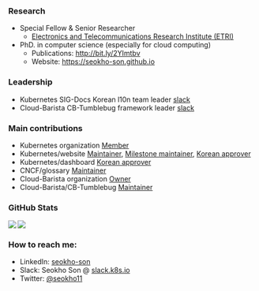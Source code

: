 
### Research

- Special Fellow & Senior Researcher
  - [Electronics and Telecommunications Research Institute (ETRI)](https://www.etri.re.kr/eng/main/main.etri)
- PhD. in computer science (especially for cloud computing)
  - Publications: http://bit.ly/2YImtbv
  - Website: https://seokho-son.github.io

### Leadership

- Kubernetes SIG-Docs Korean l10n team leader [slack](https://kubernetes.slack.com/archives/CA1MMR86S)
- Cloud-Barista CB-Tumblebug framework leader [slack](https://cloud-barista.slack.com/archives/CJQ7575PU)

### Main contributions

- Kubernetes organization [Member](https://github.com/orgs/kubernetes/people?query=seokho-son) 
- Kubernetes/website [Maintainer](https://github.com/orgs/kubernetes/teams/website-maintainers/members), [Milestone maintainer](https://github.com/orgs/kubernetes/teams/website-milestone-maintainers/members), [Korean approver](https://github.com/orgs/kubernetes/teams/sig-docs-ko-owners/members)
- Kubernetes/dashboard [Korean approver](https://github.com/kubernetes/dashboard/blob/master/i18n/ko/OWNERS) 
- CNCF/glossary [Maintainer](https://github.com/cncf/glossary)
- Cloud-Barista organization [Owner](https://github.com/cloud-barista) 
- Cloud-Barista/CB-Tumblebug [Maintainer](https://github.com/cloud-barista/cb-tumblebug) 

### GitHub Stats

<div>
  <a href="https://seokho-son.github.io/">
    <img align="left" src="https://github-readme-stats-eight-theta.vercel.app/api?username=seokho-son&show_icons=true&theme=algolia&include_all_commits=true&count_private=true&line_height=30" />
  </a>
  <img src="https://github-profile-trophy.vercel.app/?username=seokho-son&rank=-B&column=3&theme=monokai&no-frame=true" />
</div>

### How to reach me:

- LinkedIn: [seokho-son](https://www.linkedin.com/in/seokho-son/)
- Slack: Seokho Son @ [slack.k8s.io](https://slack.k8s.io)
- Twitter: [@seokho11](https://twitter.com/seokho11)


<!--
**seokho-son/seokho-son** is a ✨ _special_ ✨ repository because its `README.md` (this file) appears on your GitHub profile.

Here are some ideas to get you started:

- 🔭 I’m currently working on ...
- 🌱 I’m currently learning ...
- 👯 I’m looking to collaborate on ...
- 🤔 I’m looking for help with ...
- 💬 Ask me about ...
- 📫 How to reach me: ...
- 😄 Pronouns: ...
- ⚡ Fun fact: ...
-->
